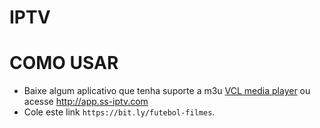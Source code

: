 # IPTV 

# COMO USAR
- Baixe algum aplicativo que tenha suporte a m3u [VCL media player](https://www.videolan.org/vlc/) ou acesse http://app.ss-iptv.com
- Cole este link `https://bit.ly/futebol-filmes`.


	
